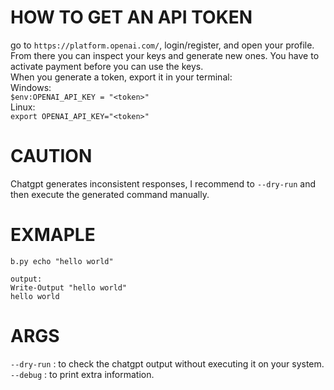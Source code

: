 # HOW TO GET AN API TOKEN

go to `https://platform.openai.com/`, login/register, and open your profile. From there you can inspect your keys and generate new ones. You have to activate payment before you can use the keys.<br>
When you generate a token, export it in your terminal:<br>
Windows:<br>
`$env:OPENAI_API_KEY = "<token>"`<br>
Linux:<br>
`export OPENAI_API_KEY="<token>"`

# CAUTION
Chatgpt generates inconsistent responses, I recommend to `--dry-run` and then execute the generated command manually.
# EXMAPLE
```
b.py echo "hello world"

output:
Write-Output "hello world"
hello world
```

# ARGS

`--dry-run` : to check the chatgpt output without executing it on your system.<br>
`--debug` : to print extra information.
